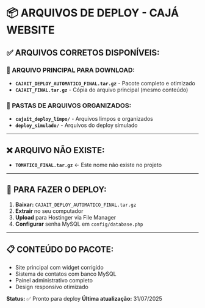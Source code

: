 # 📦 ARQUIVOS DE DEPLOY - CAJÁ WEBSITE

## ✅ **ARQUIVOS CORRETOS DISPONÍVEIS:**

### **🎯 ARQUIVO PRINCIPAL PARA DOWNLOAD:**
- **`CAJAIT_DEPLOY_AUTOMATICO_FINAL.tar.gz`** - Pacote completo e otimizado
- **`CAJAIT_FINAL.tar.gz`** - Cópia do arquivo principal (mesmo conteúdo)

### **📁 PASTAS DE ARQUIVOS ORGANIZADOS:**
- **`cajait_deploy_limpo/`** - Arquivos limpos e organizados
- **`deploy_simulado/`** - Arquivos do deploy simulado

---

## ❌ **ARQUIVO NÃO EXISTE:**
- **`TOMATICO_FINAL.tar.gz`** ← Este nome não existe no projeto

---

## 🚀 **PARA FAZER O DEPLOY:**

1. **Baixar:** `CAJAIT_DEPLOY_AUTOMATICO_FINAL.tar.gz`
2. **Extrair** no seu computador  
3. **Upload** para Hostinger via File Manager
4. **Configurar** senha MySQL em `config/database.php`

---

## 📋 **CONTEÚDO DO PACOTE:**
- Site principal com widget corrigido
- Sistema de contatos com banco MySQL
- Painel administrativo completo
- Design responsivo otimizado

**Status:** ✅ Pronto para deploy
**Última atualização:** 31/07/2025